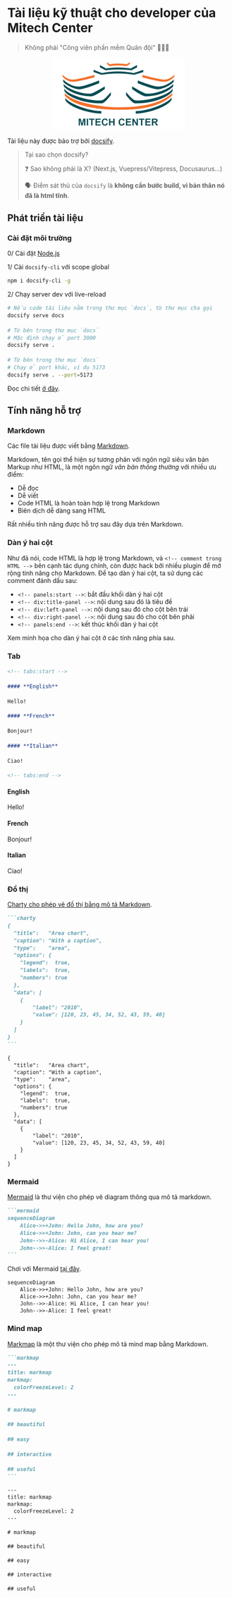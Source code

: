 
# Tài liệu kỹ thuật cho developer của Mitech Center

> Không phải "Công viên phần mềm Quân đội" :evergreen_tree::evergreen_tree::evergreen_tree:
<p style="text-align:center;">
<img width="300" src="_media/logo.png" alt="3 tòa nhà Mitech" >
</p>

Tài liệu này được bảo trợ bởi [docsify](https://docsify.js.org/).

> Tại sao chọn docsify?
>
> :question: Sao không phải là X? (Next.js, Vuepress/Vitepress, Docusaurus...)
> 
> :speaking_head: Điểm sát thủ của `docsify` là __không cần bước build, vì bản thân nó đã là html tĩnh__.

## Phát triển tài liệu

### Cài đặt môi trường

0/ Cài đặt [Node.js](https://nodejs.org/en)

1/ Cài `docsify-cli` với scope global

```sh
npm i docsify-cli -g
```

2/ Chạy server dev với live-reload

```sh
# Nếu code tài liệu nằm trong thư mục `docs`, từ thư mục cha gọi
docsify serve docs

# Từ bên trong thư mục `docs`
# Mặc định chạy ở port 3000
docsify serve .

# Từ bên trong thư mục `docs`
# Chạy ở port khác, ví dụ 5173
docsify serve . --port=5173
```

Đọc chi tiết [ở đây](https://docsify.js.org/#/quickstart).

## Tính năng hỗ trợ

### Markdown

Các file tài liệu được viết bằng [Markdown](https://www.markdownguide.org/).

Markdown, tên gọi thể hiện sự tương phản với ngôn ngữ siêu văn bản Markup như HTML, là một ngôn ngữ _văn bản thông thường_ với nhiều ưu điểm:

- Dễ đọc
- Dễ viết
- Code HTML là hoàn toàn hợp lệ trong Markdown
- Biên dịch dễ dàng sang HTML

Rất nhiều tính năng được hỗ trợ sau đây dựa trên Markdown.

### Dàn ý hai cột

Như đã nói, code HTML là hợp lệ trong Markdown, và `<!-- comment trong HTML -->` bên cạnh tác dụng chính, còn được hack bởi nhiều plugin để mở rộng tính năng cho Markdown. Để tạo dàn ý hai cột, ta sử dụng các comment đánh dấu sau:

- `<!-- panels:start -->`: bắt đầu khối dàn ý hai cột
- `<!-- div:title-panel -->`: nội dung sau đó là tiêu đề
- `<!-- div:left-panel -->`: nội dung sau đó cho cột bên trái
- `<!-- div:right-panel -->`: nội dung sau đó cho cột bên phải
- `<!-- panels:end -->`: kết thúc khối dàn ý hai cột

Xem minh họa cho dàn ý hai cột ở các tính năng phía sau.

<!-- panels:start -->

<!-- div:title-panel -->

### Tab

<!-- div:left-panel -->

```md
<!-- tabs:start -->

#### **English**

Hello!

#### **French**

Bonjour!

#### **Italian**

Ciao!

<!-- tabs:end -->
```

<!-- div:right-panel -->

<!-- tabs:start -->

#### **English**

Hello!

#### **French**

Bonjour!

#### **Italian**

Ciao!

<!-- tabs:end -->

<!-- div:title-panel -->

### Đồ thị

<!-- div:left-panel -->

[Charty cho phép vẽ đồ thị bằng mô tả Markdown](https://charty.docsify.markbattistella.com/).

~~~md
```charty
{
  "title":   "Area chart",
  "caption": "With a caption",
  "type":    "area",
  "options": {
    "legend":  true,
    "labels":  true,
    "numbers": true
  },
  "data": [
    {
        "label": "2010",
        "value": [120, 23, 45, 34, 52, 43, 59, 40]
    }
  ]
}
```
~~~

<!-- div:right-panel -->

```charty
{
  "title":   "Area chart",
  "caption": "With a caption",
  "type":    "area",
  "options": {
    "legend":  true,
    "labels":  true,
    "numbers": true
  },
  "data": [
    {
        "label": "2010",
        "value": [120, 23, 45, 34, 52, 43, 59, 40]
    }
  ]
}
```

<!-- div:title-panel -->

### Mermaid

<!-- div:left-panel -->

[Mermaid](https://mermaid.js.org/) là thư viện cho phép vẽ diagram thông qua mô tả markdown.

~~~md
```mermaid
sequenceDiagram
    Alice->>+John: Hello John, how are you?
    Alice->>+John: John, can you hear me?
    John-->>-Alice: Hi Alice, I can hear you!
    John-->>-Alice: I feel great!
```
~~~

Chơi với Mermaid [tại đây](https://mermaid.live/).

<!-- div:right-panel -->

```mermaid
sequenceDiagram
    Alice->>+John: Hello John, how are you?
    Alice->>+John: John, can you hear me?
    John-->>-Alice: Hi Alice, I can hear you!
    John-->>-Alice: I feel great!
```

<!-- div:title-panel -->

### Mind map

<!-- div:left-panel -->

[Markmap](https://markmap.js.org/) là một thư viện cho phép mô tả mind map bằng Markdown.

~~~md
```markmap
---
title: markmap
markmap:
  colorFreezeLevel: 2
---

# markmap

## beautiful

## easy

## interactive

## useful
```
~~~

<!-- div:right-panel -->

```markmap
---
title: markmap
markmap:
  colorFreezeLevel: 2
---

# markmap

## beautiful

## easy

## interactive

## useful

```

<!-- panels:end -->
